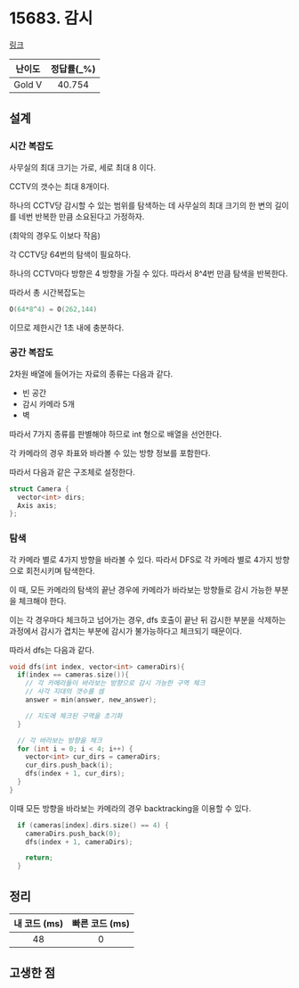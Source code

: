 # 15683. 감시

[링크](https://www.acmicpc.net/problem/15683)

| 난이도 | 정답률(\_%) |
| :----: | :---------: |
| Gold V |   40.754    |

## 설계

### 시간 복잡도

사무실의 최대 크기는 가로, 세로 최대 8 이다.

CCTV의 갯수는 최대 8개이다.

하나의 CCTV당 감시할 수 있는 범위를 탐색하는 데 사무실의 최대 크기의 한 변의 길이를 네번 반복한 만큼 소요된다고 가정하자.

(최악의 경우도 이보다 작음)

각 CCTV당 64번의 탐색이 필요하다.

하나의 CCTV마다 방향은 4 방향을 가질 수 있다. 따라서 8^4번 만큼 탐색을 반복한다.

따라서 총 시간복잡도는

```cpp
O(64*8^4) = O(262,144)
```

이므로 제한시간 1초 내에 충분하다.

### 공간 복잡도

2차원 배열에 들어가는 자료의 종류는 다음과 같다.

- 빈 공간
- 감시 카메라 5개
- 벽

따라서 7가지 종류를 판별해야 하므로 int 형으로 배열을 선언한다.

각 카메라의 경우 좌표와 바라볼 수 있는 방향 정보를 포함한다.

따라서 다음과 같은 구조체로 설정한다.

```cpp
struct Camera {
  vector<int> dirs;
  Axis axis;
};
```

### 탐색

각 카메라 별로 4가지 방향을 바라볼 수 있다. 따라서 DFS로 각 카메라 별로 4가지 방향으로 회전시키며 탐색한다.

이 때, 모든 카메라의 탐색의 끝난 경우에 카메라가 바라보는 방향들로 감시 가능한 부분을 체크해야 한다.

이는 각 경우마다 체크하고 넘어가는 경우, dfs 호출이 끝난 뒤 감시한 부분을 삭제하는 과정에서 감시가 겹치는 부분에 감시가 불가능하다고 체크되기 때문이다.

따라서 dfs는 다음과 같다.

```cpp
void dfs(int index, vector<int> cameraDirs){
  if(index == cameras.size()){
    // 각 카메라들이 바라보는 방향으로 감시 가능한 구역 체크
    // 사각 지대의 갯수를 셈
    answer = min(answer, new_answer);

    // 지도에 체크된 구역을 초기화
  }

  // 각 바라보는 방향을 체크
  for (int i = 0; i < 4; i++) {
    vector<int> cur_dirs = cameraDirs;
    cur_dirs.push_back(i);
    dfs(index + 1, cur_dirs);
  }
}
```

이때 모든 방향을 바라보는 카메라의 경우 backtracking을 이용할 수 있다.

```cpp
  if (cameras[index].dirs.size() == 4) {
    cameraDirs.push_back(0);
    dfs(index + 1, cameraDirs);

    return;
  }
```

## 정리

| 내 코드 (ms) | 빠른 코드 (ms) |
| :----------: | :------------: |
|      48      |       0        |

## 고생한 점
